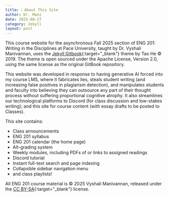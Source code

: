 ```yaml
---
title: ℹ️ About This Site
author: Dr. Mani
date: 2025-08-27
category: Jekyll
layout: post
---
```


This course website for the asynchronous Fall 2025 section of ENG 201: Writing in the Disciplines at Pace University, taught by Dr. Vyshali Manivannan, uses the [Jekyll Gitbook](https://sighingnow.github.io/jekyll-gitbook/){:target="_blank"} theme by Tao He © 2019. The theme is open sourced under the Apache License, Version 2.0, using the same license as the original GitBook repository.

This website was developed in response to having generative AI forced into my course LMS, where it fabricates lies, steals student writing (and increasing false positives in plagiarism detection), and manipulates students and faculty into believing they can outsource any part of their thought process without suffering proportional cognitive atrophy. It also streamlines our technological platforms to Discord (for class discussion and low-stakes writing); and this site for course content (with essay drafts to be posted to Classes).

This site contains:

- Class announcements
- ENG 201 syllabus
- ENG 201 calendar (the home page)
- Alt-grading system
- Weekly modules, including PDFs of or links to assigned readings
- Discord tutorial
- Instant full-text search and page indexing
- Collapsible sidebar navigation menu
- and class playlists!

All ENG 201 course material is © 2025 Vyshali Manivannan, released under the [CC BY-SA](https://creativecommons.org/licenses/by-sa/4.0/){:target="_blank"} license.